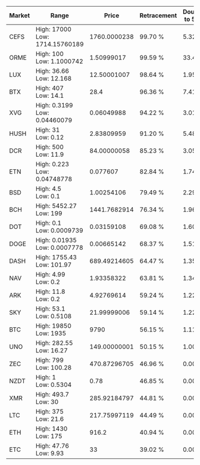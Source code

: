 | Market | Range | Price| Retracement | Doubles to 50% |
| --- | --- | --- | --- | --- |
| CEFS | High: 17000<br />Low: 1714.15760189 | 1760.0000238 | 99.70 % | 5.32 |
| ORME | High: 100<br />Low: 1.1000742 | 1.50999017 | 99.59 % | 33.48 |
| LUX | High: 36.66<br />Low: 12.168 | 12.50001007 | 98.64 % | 1.95 |
| BTX | High: 407<br />Low: 14.1 | 28.4 | 96.36 % | 7.41 |
| XVG | High: 0.3199<br />Low: 0.04460079 | 0.06049988 | 94.22 % | 3.01 |
| HUSH | High: 31<br />Low: 0.12 | 2.83809959 | 91.20 % | 5.48 |
| DCR | High: 500<br />Low: 11.9 | 84.00000058 | 85.23 % | 3.05 |
| ETN | High: 0.223<br />Low: 0.04748778 | 0.077607 | 82.84 % | 1.74 |
| BSD | High: 4.5<br />Low: 0.1 | 1.00254106 | 79.49 % | 2.29 |
| BCH | High: 5452.27<br />Low: 199 | 1441.7682914 | 76.34 % | 1.96 |
| DOT | High: 0.1<br />Low: 0.0009739 | 0.03159108 | 69.08 % | 1.60 |
| DOGE | High: 0.01935<br />Low: 0.0007778 | 0.00665142 | 68.37 % | 1.51 |
| DASH | High: 1755.43<br />Low: 101.97 | 689.49214605 | 64.47 % | 1.35 |
| NAV | High: 4.99<br />Low: 0.2 | 1.93358322 | 63.81 % | 1.34 |
| ARK | High: 11.8<br />Low: 0.2 | 4.92769614 | 59.24 % | 1.22 |
| SKY | High: 53.1<br />Low: 0.5108 | 21.99999006 | 59.14 % | 1.22 |
| BTC | High: 19850<br />Low: 1935 | 9790 | 56.15 % | 1.11 |
| UNO | High: 282.55<br />Low: 16.27 | 149.00000001 | 50.15 % | 1.00 |
| ZEC | High: 799<br />Low: 100.28 | 470.87296705 | 46.96 % | 0.00 |
| NZDT | High: 1<br />Low: 0.5304 | 0.78 | 46.85 % | 0.00 |
| XMR | High: 493.7<br />Low: 30 | 285.92184797 | 44.81 % | 0.00 |
| LTC | High: 375<br />Low: 21.6 | 217.75997119 | 44.49 % | 0.00 |
| ETH | High: 1430<br />Low: 175 | 916.2 | 40.94 % | 0.00 |
| ETC | High: 47.76<br />Low: 9.93 | 33 | 39.02 % | 0.00 |
